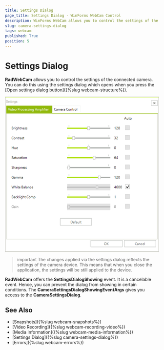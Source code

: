 ```yaml
---
title: Settings Dialog
page_title: Settings Dialog - WinForms WebCam Control
description: WinForms WebCam allows you to control the settings of the connected camera via the CameraSettingsDialog.
slug: camera-settings-dialog
tags: webcam
published: True
position: 5
---
```


# Settings Dialog

**RadWebCam** allows you to control the settings of the connected camera. You can do this using the settings dialog which opens when you press the [Open settings dialog button]({%slug webcam-structure%}).

![camera-settings-dialog 001](images/camera-settings-dialog001.png)

>important The changes applied via the settings dialog reflects the settings of the camera device. This means that when you close the application, the settings will be still applied to the device.

**RadWebCam** offers the **SettingsDialogShowing** event. It is a cancelable event. Hence, you can prevent the dialog from showing in certain conditions. The **CameraSettingsDialogShowingEventArgs** gives you access to the **CameraSettingsDialog**. 

## See Also
* [Snapshots]({%slug webcam-snapshots%})
* [Video Recording]({%slug webcam-recording-video%})
* [Media Information]({%slug webcam-media-information%})
* [Settings Dialog]({%slug camera-settings-dialog%})
* [Errors]({%slug webcam-errors%})
